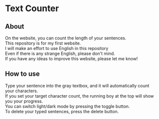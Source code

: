 # Text Counter
## About
On the website, you can count the length of your sentences.\
This repository is for my first website.\
I will make an effort to use English in this repository\
Even if there is any strange English, please don't mind.\
If you have any ideas to improve this website, please let me know!

## How to use 
Type your sentence into the gray textbox, and it will automatically count your characters.\
If you set your target character count, the running boy at the top will show you your progress.\
You can switch light/dark mode by pressing the toggle button.\
To delete your typed sentences, press the delete button.

